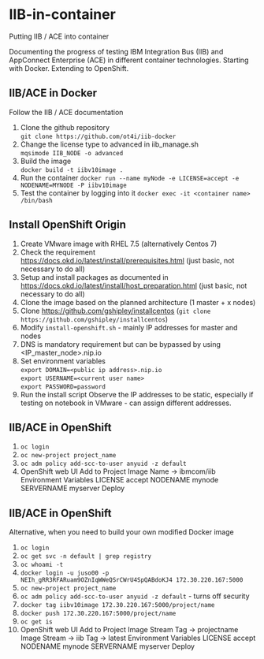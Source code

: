 # IIB-in-container
Putting IIB / ACE into container

Documenting the progress of testing IBM Integration Bus (IIB) and AppConnect Enterprise (ACE) in different container technologies.
Starting with Docker.
Extending to OpenShift.

## IIB/ACE in Docker
Follow the IIB / ACE documentation
1. Clone the github repository  
	`git clone https://github.com/ot4i/iib-docker` 
2. Change the license type to advanced in iib_manage.sh  
	`mqsimode IIB_NODE -o advanced`
3. Build the image  
	`docker build -t iibv10image .`
4. Run the container
	`docker run --name myNode -e LICENSE=accept -e NODENAME=MYNODE -P iibv10image`
5. Test the container by logging into it
	`docker exec -it <container name> /bin/bash`

## Install OpenShift Origin
1. Create VMware image with RHEL 7.5 (alternatively Centos 7)
2. Check the requirement https://docs.okd.io/latest/install/prerequisites.html (just basic, not necessary to do all)
3. Setup and install packages as documented in https://docs.okd.io/latest/install/host_preparation.html (just basic, not necessary to do all)
4. Clone the image based on the planned architecture (1 master + x nodes)
5. Clone https://github.com/gshipley/installcentos (`git clone https://github.com/gshipley/installcentos`)
6. Modify `install-openshift.sh` - mainly IP addresses for master and nodes
7. DNS is mandatory requirement but can be bypassed by using <IP_master_node>.nip.io
8. Set environment variables  
	`export DOMAIN=<public ip address>.nip.io`  
	`export USERNAME=<current user name>`  
	`export PASSWORD=password `  
9. Run the install script
Observe the IP addresses to be static, especially if testing on notebook in VMware - can assign different addresses.

## IIB/ACE in OpenShift
1. `oc login`
2. `oc new-project project_name`
3. `oc adm policy add-scc-to-user anyuid -z default`
4. OpenShift web UI
	Add to Project
	Image Name -> ibmcom/iib
	Environment Variables
		LICENSE	accept
		NODENAME	mynode
		SERVERNAME	myserver
	Deploy

## IIB/ACE in OpenShift
Alternative, when you need to build your own modified Docker image
1. `oc login`
2. `oc get svc -n default | grep registry`
3. `oc whoami -t`
4. `docker login -u juso00 -p NEIh_gRR3RFARuam9OZnIqWWeQSrCWrU4SpQABdoKJ4 172.30.220.167:5000`
5. `oc new-project project_name`
6. `oc adm policy add-scc-to-user anyuid -z default` - turns off security
7. `docker tag iibv10image 172.30.220.167:5000/project/name`
8. `docker push 172.30.220.167:5000/project/name`
9. `oc get is`
10. OpenShift web UI
	Add to Project
	Image Stream Tag -> projectname
	Image Stream -> iib
	Tag -> latest
	Environment Variables
		LICENSE	accept
		NODENAME	mynode
		SERVERNAME	myserver
	Deploy
